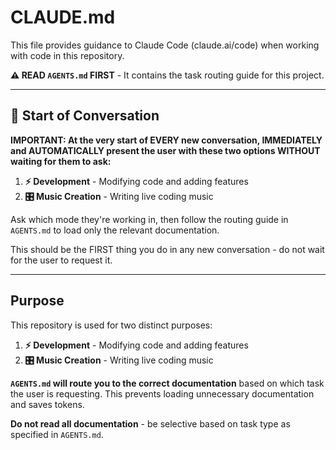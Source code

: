 # CLAUDE.md

This file provides guidance to Claude Code (claude.ai/code) when working with code in this repository.

**⚠️ READ `AGENTS.md` FIRST** - It contains the task routing guide for this project.

---

## 🎯 Start of Conversation

**IMPORTANT: At the very start of EVERY new conversation, IMMEDIATELY and AUTOMATICALLY present the user with these two options WITHOUT waiting for them to ask:**

1. **⚡️ Development** - Modifying code and adding features
2. **🎛️ Music Creation** - Writing live coding music

Ask which mode they're working in, then follow the routing guide in `AGENTS.md` to load only the relevant documentation.

This should be the FIRST thing you do in any new conversation - do not wait for the user to request it.

---

## Purpose

This repository is used for two distinct purposes:

1. **⚡️ Development** - Modifying code and adding features
2. **🎛️ Music Creation** - Writing live coding music

**`AGENTS.md` will route you to the correct documentation** based on which task the user is requesting. This prevents loading unnecessary documentation and saves tokens.

**Do not read all documentation** - be selective based on task type as specified in `AGENTS.md`.
